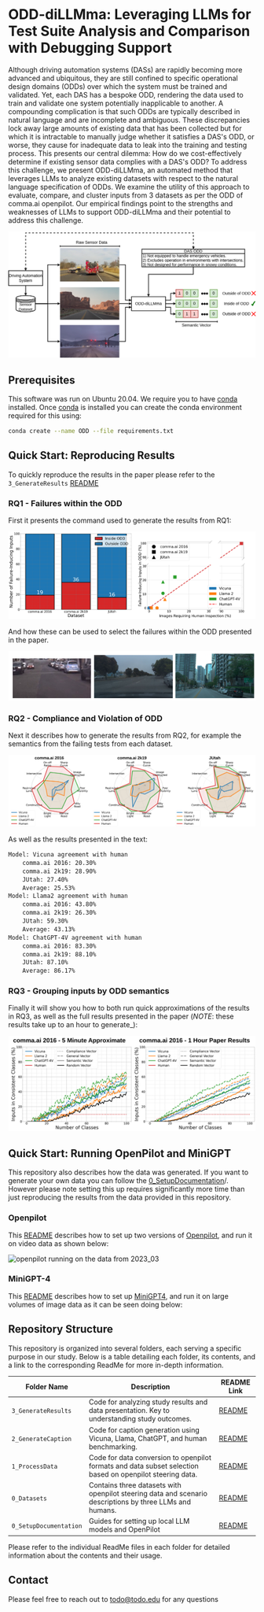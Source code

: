 # ODD-diLLMma: Leveraging LLMs for Test Suite Analysis and Comparison with Debugging Support

Although driving automation systems (DASs) are rapidly becoming more advanced and ubiquitous, they are still confined to specific operational design domains (ODDs) over which the system must be  trained and validated. Yet, each DAS has a bespoke ODD, rendering the data used to train and validate one system potentially inapplicable to another. A compounding complication is that such ODDs are typically described in natural language and are incomplete and ambiguous.   These discrepancies lock away large amounts of existing data that has been collected but for which it is intractable to manually judge whether it satisfies a DAS's ODD, or worse, they cause for inadequate data to leak into the training and testing process. This presents our central dilemma: How do we cost-effectively determine if existing sensor data complies with a DAS's ODD? To address this challenge, we present ODD-diLLMma, an automated method that leverages  LLMs to analyze existing datasets with respect to the natural language specification of ODDs. We examine the utility of this approach to evaluate, compare, and cluster inputs from 3 datasets as per the ODD of comma.ai openpilot. Our empirical findings point to the strengths and weaknesses of LLMs to support ODD-diLLMma and their potential to address this challenge.

![Overview of ODD-diLLMma](Misc/overview.png)

## Prerequisites

This software was run on Ubuntu 20.04. We require you to have [conda](https://docs.conda.io/en/latest/) installed. Once [conda](https://docs.conda.io/en/latest/) is installed you can create the conda environment required for this using:

```bash
conda create --name ODD --file requirements.txt
```

## Quick Start: Reproducing Results

To quickly reproduce the results in the paper please refer to the `3_GenerateResults` [README](./3_GenerateResults/README.md)

### RQ1 - Failures within the ODD

First it presents the command used to generate the results from RQ1:

![RQ1 paper results](./Misc/rq1a_b.png)

And how these can be used to select the failures within the ODD presented in the paper.

![RQ1 selected examples](./Misc/rq1_samples.png)

### RQ2 - Compliance and Violation of ODD

Next it describes how to generate the results from RQ2, for example the semantics from the failing tests from each dataset.

![RQ2 failure ODD semantic comparison](./Misc/rq2a_fail.png)

As well as the results presented in the text:

```bash
Model: Vicuna agreement with human
	comma.ai 2016: 20.30%
	comma.ai 2k19: 28.90%
	JUtah: 27.40%
	Average: 25.53%
Model: Llama2 agreement with human
	comma.ai 2016: 43.80%
	comma.ai 2k19: 26.30%
	JUtah: 59.30%
	Average: 43.13%
Model: ChatGPT-4V agreement with human
	comma.ai 2016: 83.30%
	comma.ai 2k19: 88.10%
	JUtah: 87.10%
	Average: 86.17%
```

### RQ3 - Grouping inputs by ODD semantics

Finally it will show you how to both run quick approximations of the results in RQ3, as well as the full results presented in the paper (_NOTE_: these results take up to an hour to generate_):

![RQ3 approximate result comparison](./Misc/rq3_approximate.png)


## Quick Start: Running OpenPilot and MiniGPT

This repository also describes how the data was generated. If you want to generate your own data you can follow the [0_SetupDocumentation](./0_SetupDocumentation/README.md)/. However please note setting this up requires significantly more time than just reproducing the results from the data provided in this repository.

### Openpilot

This [README](./0_SetupDocumentation/OpenPilot_Setup/README.md) describes how to set up two versions of [Openpilot](https://github.com/commaai/openpilot), and run it on video data as shown below: 

![openpilot running on the data from 2023_03](./Misc/2023_03.gif)

### MiniGPT-4

This [README](./0_SetupDocumentation/OpenPilot_Setup/README.md) describes how to set up [MiniGPT4](https://github.com/Vision-CAIR/MiniGPT-4), and run it on large volumes of image data as it can be seen doing below:

<!-- TODO -->


## Repository Structure

This repository is organized into several folders, each serving a specific purpose in our study. Below is a table detailing each folder, its contents, and a link to the corresponding ReadMe for more in-depth information.

| Folder Name       | Description | README Link |
|-------------------|-------------|-------------|
| `3_GenerateResults`| 	Code for analyzing study results and data presentation. Key to understanding study outcomes. | [README](./3_GenerateResults/README.md) |
| `2_GenerateCaption`| Code for caption generation using Vicuna, Llama, ChatGPT, and human benchmarking. | [README](./2_GenerateCaption/README.md) |
| `1_ProcessData`   | Code for data conversion to openpilot formats and data subset selection based on openpilot steering data. | [README](./1_ProcessDataset/README.md) |
| `0_Datasets`      | Contains three datasets with openpilot steering data and scenario descriptions by three LLMs and humans. | [README](./0_Datasets/README.md) |
| `0_SetupDocumentation`| Guides for setting up local LLM models and OpenPilot | [README](./0_SetupDocumentation/README.md) |

Please refer to the individual ReadMe files in each folder for detailed information about the contents and their usage.

## Contact

Please feel free to reach out to todo@todo.edu for any questions